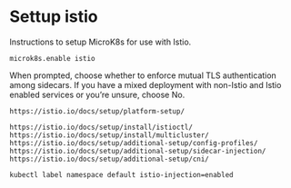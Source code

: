 
# Settup istio

Instructions to setup MicroK8s for use with Istio.

    microk8s.enable istio

When prompted, choose whether to enforce mutual TLS authentication among sidecars. If you have a mixed
deployment with non-Istio and Istio enabled services or you’re unsure, choose No.

    https://istio.io/docs/setup/platform-setup/

    https://istio.io/docs/setup/install/istioctl/
    https://istio.io/docs/setup/install/multicluster/
    https://istio.io/docs/setup/additional-setup/config-profiles/
    https://istio.io/docs/setup/additional-setup/sidecar-injection/
    https://istio.io/docs/setup/additional-setup/cni/

    kubectl label namespace default istio-injection=enabled
